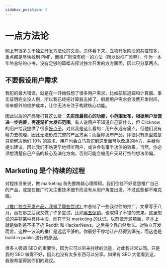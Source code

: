 ```yaml
---
sidebar_position: 5
---
```


# 一点方法论

网上有很多关于独立开发方法论的文章。总体看下来，立项开发阶段的共性较多，重点都是尽快找到 PMF，而推广则没有统一的方法（所以说推广难啊）。作为一本年终总结的小书，没有足够的篇幅去探讨独立开发的方方面面，因此只分享两点。

## 不要假设用户需求

我犯的最大错误，就是在一开始假想了很多用户需求，比如航班追踪和计算器。事实证明完全没人用，所以我已经把计算器去掉了。假想用户需求会浪费开发时间，带来额外的维护成本，让你无法专注于构建核心功能。

因此以后的产品我打算这么做：**先实现最核心的功能，小范围发布，根据用户反馈进一步完善，再逐渐扩大发布范围**。有人说用户不知道自己要什么，但 Clicknow 的用户给我提供了很多[好点子](https://clicknow.ai/blog/roadmap)。对此我是这么看的：用户永远有痛点，但他们没有精力去梳理，因此无法形成完整的产品方案；而当你发布产品，即便只有原型或是只能解决他们 10% 的需求，用户也会立马意识到这里面可以改进的地方，并给你提出建议。因此我们不妨更早地倾听用户，或许会有事半功倍的效果。当然，你必须想清楚自己产品的核心及演化方向，否则可能会被用户天马行空的想法带偏。

## Marketing 是个持续的过程

对程序员来说，做 marketing 首先要跨越心理障碍。我们往往不好意思推广自己的产品，或是在推广时太注重技术细节而没有从用户角度出发。不过这些都不难克服。

[《推广独立开发产品，我做了哪些尝试》](https://laike9m.com/blog/tui-yan-du-li-kai-fa-chan-pin-wo-zuo-liao-na-xie-chang-shi,159/)中总结了一些我过往的推广。文章写于八月，而在那之后我又做了许多尝试，比如[黑五促销](https://x.com/laike9m_/status/1861272362471350606)，也取得了不错的效果。这里想说的并非某种具体手段，而在于对 marketing 的认识。以前做开源项目，基本上就是做到差不多了扔 Reddit 和 HackerNews，之后完全靠自然增长。对独立开发而言，这种一波流的推广是远远不够的。你最好不停地让产品得到曝光，而这也是 build in public 流行的原因。

很多人强调 SEO 的重要性，因为它可以带来持续的流量，对此我非常认同。只是我的 SEO 做得不好，因此也没有太多东西可以分享。如果有 SEO 大佬看到这，我很希望得到你们的建议。
